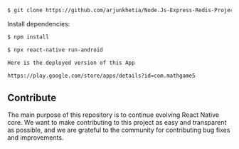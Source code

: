 ```bash
$ git clone https://github.com/arjunkhetia/Node.Js-Express-Redis-Project.git
```

Install dependencies:

```bash
$ npm install
```


```bash
$ npx react-native run-android
```



```bash
Here is the deployed version of this App 

https://play.google.com/store/apps/details?id=com.mathgame5


```

## Contribute


The main purpose of this repository is to continue evolving React Native core. We want to make contributing to this project as easy and transparent as possible, and we are grateful to the community for contributing bug fixes and improvements. 